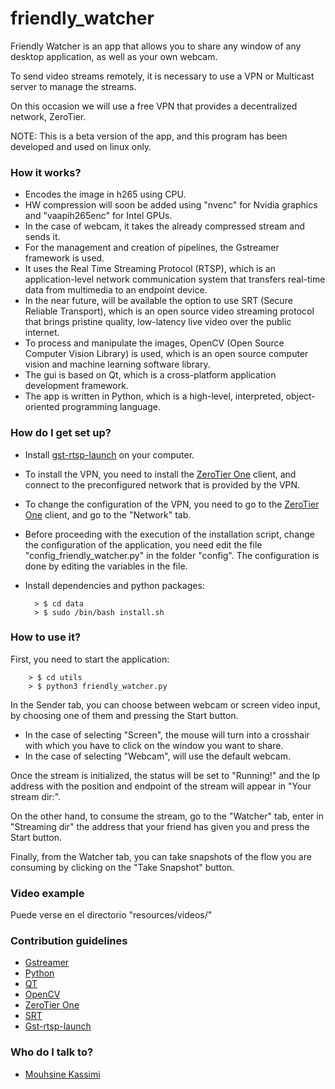 # friendly_watcher

Friendly Watcher is an app that allows you to share any window of any desktop application, as well as your own webcam.

To send video streams remotely, it is necessary to use a VPN or Multicast server to manage the streams.

On this occasion we will use a free VPN that provides a decentralized network, ZeroTier.

NOTE: This is a beta version of the app, and this program has been developed and used on linux only. 

### How it works? ###

* Encodes the image in h265 using CPU.
* HW compression will soon be added using "nvenc" for Nvidia graphics and "vaapih265enc" for Intel GPUs.
* In the case of webcam, it takes the already compressed stream and sends it.
* For the management and creation of pipelines, the Gstreamer framework is used. 
* It uses the Real Time Streaming Protocol (RTSP), which is an application-level network communication system that transfers real-time data from multimedia to an endpoint device.
* In the near future, will be available the option to use SRT (Secure Reliable Transport), which is an open source video streaming protocol that brings pristine quality, low-latency live video over the public internet.
* To process and manipulate the images, OpenCV (Open Source Computer Vision Library) is used, which is an open source computer vision and machine learning software library.
* The gui is based on Qt, which is a cross-platform application development framework.
* The app is written in Python, which is a high-level, interpreted, object-oriented programming language.

### How do I get set up? ###

* Install [gst-rtsp-launch](https://github.com/sfalexrog/gst-rtsp-launch) on your computer.
* To install the VPN, you need to install the [ZeroTier One](https://www.zerotier.com/download) client, and connect to the preconfigured network that is provided by the VPN.
* To change the configuration of the VPN, you need to go to the [ZeroTier One](https://www.zerotier.com/download) client, and go to the "Network" tab.
* Before proceeding with the execution of the installation script, change the configuration of the application, you need edit the file "config_friendly_watcher.py" in the folder "config". The configuration is done by editing the variables in the file.
* Install dependencies and python packages:
        
        > $ cd data
        > $ sudo /bin/bash install.sh


### How to use it? ###

First, you need to start the application:

        > $ cd utils
        > $ python3 friendly_watcher.py

In the Sender tab, you can choose between webcam or screen video input, by choosing one of them and pressing the Start button.
* In the case of selecting "Screen", the mouse will turn into a crosshair with which you have to click on the window you want to share.
* In the case of selecting "Webcam", will use the default webcam.

Once the stream is initialized, the status will be set to "Running!" and the Ip address with the position and endpoint of the stream will appear in "Your stream dir:".

On the other hand, to consume the stream, go to the "Watcher" tab, enter in "Streaming dir" the address that your friend has given you and press the Start button.

Finally, from the Watcher tab, you can take snapshots of the flow you are consuming by clicking on the "Take Snapshot" button.

### Video example ###

Puede verse en el directorio "resources/videos/"

### Contribution guidelines ###

* [Gstreamer](https://gstreamer.freedesktop.org/)
* [Python](https://www.python.org/)
* [QT](https://www.qt.io/)
* [OpenCV](https://opencv.org/)
* [ZeroTier One](https://www.zerotier.com/download)
* [SRT](https://github.com/Haivision/srt)
* [Gst-rtsp-launch](https://github.com/sfalexrog/gst-rtsp-launch)


### Who do I talk to? ###

* [Mouhsine Kassimi](mouhsine98@gmail.com)